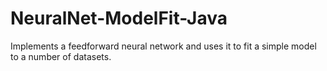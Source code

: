 # NeuralNet-ModelFit-Java
Implements a feedforward neural network and uses it to fit a simple model to a number of datasets.
